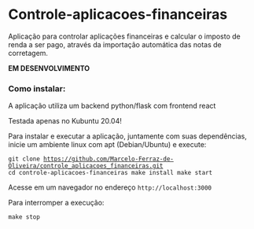 # Controle-aplicacoes-financeiras

Aplicação para controlar aplicações financeiras e calcular o imposto de renda a ser pago, através da importação automática das notas de corretagem.

**EM DESENVOLVIMENTO**

### Como instalar:

A aplicação utiliza um backend python/flask com frontend react

Testada apenas no Kubuntu 20.04!

Para instalar e executar a aplicação, juntamente com suas dependências, inicie um ambiente linux com apt (Debian/Ubuntu) e execute:

<code>git clone https://github.com/Marcelo-Ferraz-de-Oliveira/controle_aplicacoes_financeiras.git
cd controle-aplicacoes-financeiras
make install
make start</code>

Acesse em um navegador no endereço <code>http://localhost:3000</code>

Para interromper a execução:

<code>make stop</code>
